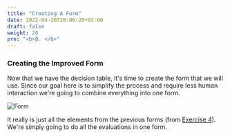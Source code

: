 ```yaml
---
title: "Creating A Form"
date: 2022-04-26T20:06:20+02:00
draft: false
weight: 20
pre: "<b>B. </b>"
---
```


### Creating the Improved Form

Now that we have the decision table, it's time to create the form that we will use. Since our goal here is to simplify the process and require less human interaction we're going to combine everything into one form.

![Form](/images/exercise-5-form.png)

It really is just all the elements from the previous forms (from [Exercise 4](../Exercise4/_index.md)). We're simply going to do all the evaluations in one form.
